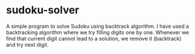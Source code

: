 # sudoku-solver
A simple program to solve Sudoku using backtrack algorithm.
I have used a backtracking algorithm where we try filling digits one by one. 
Whenever we find that current digit cannot lead to a solution, we remove it (backtrack) and try next digit.
